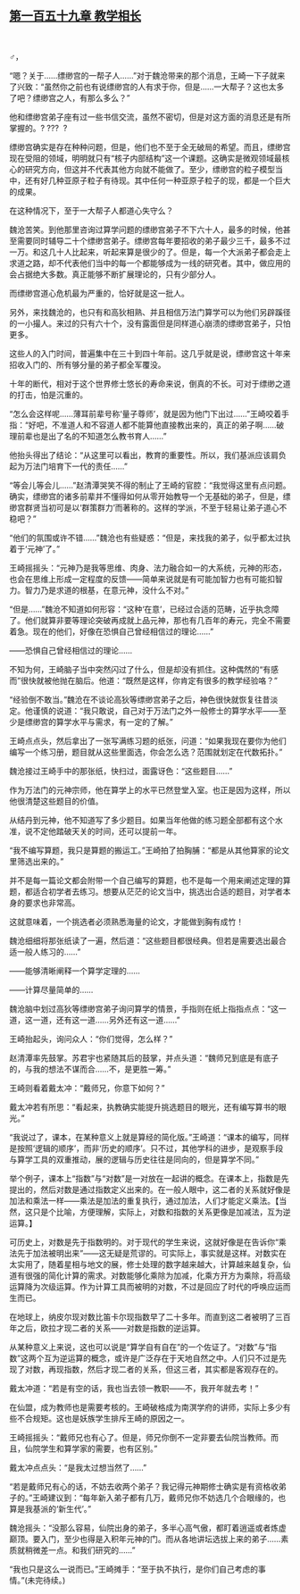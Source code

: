 ## [第一百五十九章 教学相长](https://www.xxbiquge.com/11_11207/9138189.html)
﻿

  ♂，

  “嗯？关于……缥缈宫的一帮子人……”对于魏沧带来的那个消息，王崎一下子就来了兴致：“虽然你之前也有说缥缈宫的人有求于你，但是……一大帮子？这也太多了吧？缥缈宫之人，有那么多么？”

  他和缥缈宫弟子座有过一些书信交流，虽然不密切，但是对这方面的消息还是有所掌握的。? ???  ?

  缥缈宫确实是存在种种问题，但是，他们也不至于全无破局的希望。而且，缥缈宫现在受阻的领域，明明就只有“核子内部结构”这一个课题。这确实是微观领域最核心的研究方向，但这并不代表其他方向就不能做了。至少，缥缈宫的粒子模型当中，还有好几种亚原子粒子有待现。其中任何一种亚原子粒子的现，都是一个巨大的成果。

  在这种情况下，至于一大帮子人都道心失守么？

  魏沧苦笑。到他那里咨询过算学问题的缥缈宫弟子不下六十人，最多的时候，他甚至需要同时辅导二十个缥缈宫弟子。缥缈宫每年要招收的弟子最少三千，最多不过一万。和这几十人比起来，听起来算是很少的了。但是，每一个大派弟子都会走上求道之路，却不代表他们当中的每一个都能够成为一线的研究者。其中，做应用的会占据绝大多数。真正能够不断扩展理论的，只有少部分人。

  而缥缈宫道心危机最为严重的，恰好就是这一批人。

  另外，来找魏沧的，也只有和高狄相熟、并且相信万法门算学可以为他们另辟蹊径的一小撮人。来过的只有六十个，没有露面但是同样道心崩溃的缥缈宫弟子，只怕更多。

  这些人的入门时间，普遍集中在三十到四十年前。这几乎就是说，缥缈宫这十年来招收入门的、所有够分量的弟子都全军覆没。

  十年的断代，相对于这个世界修士悠长的寿命来说，倒真的不长。可对于缥缈之道的打击，怕是沉重的。

  “怎么会这样呢……薄耳前辈号称‘量子尊师’，就是因为他门下出过……”王崎咬着手指：“好吧，不准道人和不容道人都不能算他直接教出来的，真正的弟子啊……破理前辈也是出了名的不知道怎么教书育人……”

  他抬头得出了结论：“从这里可以看出，教育的重要性。所以，我们基派应该肩负起为万法门培育下一代的责任……”

  “等会儿等会儿……”赵清潭哭笑不得的制止了王崎的官腔：“我觉得这里有点问题。确实，缥缈宫的诸多前辈并不懂得如何从零开始教导一个无基础的弟子，但是，缥缈宫群贤当初可是以‘群策群力’而著称的。这样的学派，不至于轻易让弟子道心不稳吧？”

  “他们的氛围或许不错……”魏沧也有些疑惑：“但是，来找我的弟子，似乎都太过执着于‘元神’了。”

  王崎摇摇头：“元神乃是我等思维、肉身、法力融合如一的大系统，元神的形态，也会在思维上形成一定程度的反馈——简单来说就是有可能加智力也有可能扣智力。智力乃是求道的根基，在意元神，没什么不对。”

  “但是……”魏沧不知道如何形容：“这种‘在意’，已经过合适的范畴，近乎执念障了。他们就算非要等理论突破再成就上品元神，那也有几百年的寿元，完全不需要着急。现在的他们，好像在恐惧自己曾经相信过的理论……”

  ——恐惧自己曾经相信过的理论……

  不知为何，王崎脑子当中突然闪过了什么，但是却没有抓住。这种偶然的“有感而”很快就被他抛在脑后。他道：“既然是这样，你肯定有很多的教学经验咯？”

  “经验倒不敢当。”魏沧在不谈论高狄等缥缈宫弟子之后，神色很快就恢复往昔淡定。他谨慎的说道：“我只敢说，自己对于万法门之外一般修士的算学水平——至少是缥缈宫的算学水平与需求，有一定的了解。”

  王崎点点头，然后拿出了一张写满练习题的纸张，问道：“如果我现在要你为他们编写一个练习册，题目就从这些里面选，你会怎么选？范围就划定在代数拓扑。”

  魏沧接过王崎手中的那张纸，快扫过，面露讶色：“这些题目……”

  作为万法门的元神宗师，他在算学上的水平已然登堂入室。也正是因为这样，所以他很清楚这些题目的价值。

  从结丹到元神，他不知道写了多少题目。如果当年他做的练习题全部都有这个水准，说不定他踏破天关的时间，还可以提前一年。

  “我不编写算题，我只是算题的搬运工。”王崎拍了拍胸脯：“都是从其他算家的论文里筛选出来的。”

  并不是每一篇论文都会附带一个自己编写的算题，也不是每一个用来阐述定理的算题，都适合初学者去练习。想要从茫茫的论文当中，挑选出合适的题目，对学者本身的要求也非常高。

  这就意味着，一个挑选者必须熟悉海量的论文，才能做到胸有成竹！

  魏沧细细将那张纸读了一遍，然后道：“这些题目都很经典。但若是需要选出最合适一般人练习的……”

  ——能够清晰阐释一个算学定理的……

  ——计算尽量简单的……

  魏沧脑中划过高狄等缥缈宫弟子询问算学的情景，手指则在纸上指指点点：“这一道，这一道，还有这一道……另外还有这一道……”

  王崎抬起头，询问众人：“你们觉得，怎么样？”

  赵清潭率先鼓掌。苏君宇也紧随其后的鼓掌，并点头道：“魏师兄到底是有底子的，与我的想法不谋而合……不，是更胜一筹。”

  王崎则看着戴太冲：“戴师兄，你意下如何？”

  戴太冲若有所思：“看起来，执教确实能提升挑选题目的眼光，还有编写算书的眼光。”

  “我说过了，课本，在某种意义上就是算经的简化版。”王崎道：“课本的编写，同样是按照‘逻辑的顺序’，而非‘历史的顺序’。只不过，其他学科的进步，是观察手段与算学工具的双重推动，展的逻辑与历史往往是同向的，但是算学不同。”

  举个例子，课本上“指数”与“对数”是一对放在一起讲的概念。在课本上，指数是先提出的，然后对数是通过指数定义出来的。在一般人眼中，这二者的关系就好像是加法和乘法一样——乘法是加法的重复执行，通过加法，人们才能定义乘法。【当然，这只是个比喻，方便理解，实际上，对数和指数的关系更像是加减法，互为逆运算。】

  可历史上，对数是先于指数明的。对于现代的学生来说，这就好像是在告诉你“乘法先于加法被明出来”——这无疑是荒谬的。可实际上，事实就是这样。对数实在太实用了，随着星相与地文的展，修士处理的数字越来越大，计算越来越复杂，仙道有很强的简化计算的需求。对数能够化乘除为加减，化乘方开方为乘除，将高级运算降为次级运算。作为计算工具而被明的对数，不过是回应了时代的呼唤应运而生而已。

  在地球上，纳皮尔现对数比笛卡尔现指数早了二十多年。而直到这二者被明了三百年之后，欧拉才现二者的关系——对数是指数的逆运算。

  从某种意义上来说，这也可以说是“算学自有自在”的一个佐证了。“对数”与“指数”这两个互为逆运算的概念，或许是广泛存在于天地自然之中。人们只不过是先现了对数，再现指数，然后才现二者的关系，但这三者，其实都是客观存在的。

  戴太冲道：“若是有空的话，我也当去领一教职——不，我开年就去考！”

  在仙盟，成为教师也是需要考核的。王崎破格成为南溟学府的讲师，实际上多少有些不合规矩。这也是妖族学生排斥王崎的原因之一。

  王崎摇摇头：“戴师兄也有心了。但是，师兄你倒不一定非要去仙院当教师。而且，仙院学生和算学家的需要，也有区别。”

  戴太冲点点头：“是我太过想当然了……”

  “若是戴师兄有心的话，不妨去收两个弟子？我记得元神期修士确实是有资格收弟子的。”王崎建议到：“每年新入弟子都有几万，戴师兄你不妨选几个合眼缘的，也算是我基派的‘新生代’。”

  魏沧摇头：“没那么容易，仙院出身的弟子，多半心高气傲，都盯着逍遥或者炼虚巅顶。要入门，至少也得是入积年元神的门。而从各地讲坛选拔上来的弟子……素质就稍微差一点。和我们研究的……”

  “我也只是这么一说而已。”王崎摊手：“至于执不执行，是你们自己考虑的事情。”(未完待续。)
